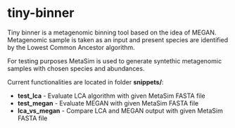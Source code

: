 # tiny-binner

Tiny binner is a metagenomic binning tool based on the idea of MEGAN.  
Metagenomic sample is taken as an input and present species are identified by the Lowest Common Ancestor algorithm.

For testing purposes MetaSim is used to generate syntethic metagenomic samples with chosen species and abundances.

Current functionalities are located in folder **snippets/**:

* **test_lca** - Evaluate LCA algorithm with given MetaSim FASTA file
* **test_megan** - Evaluate MEGAN with given MetaSim FASTA file
* **lca_vs_megan** - Compare LCA and MEGAN output with given MetaSim FASTA file


    
